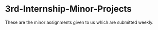 # 3rd-Internship-Minor-Projects
These are the minor assignments given to us which are submitted weekly.

